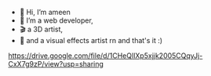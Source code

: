 - 👋 Hi, I’m ameen
- 👀 I’m a web developer,
- 🎬 a 3D artist,
- 🎥 and a visual effects artist rn and that's it :)
  

https://drive.google.com/file/d/1CHeQIlXp5xjjk2005CQqyJj-CxX7g9zP/view?usp=sharing
